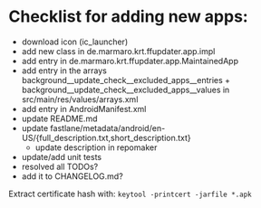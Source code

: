 # Checklist for adding new apps:
- download icon (ic_launcher)
- add new class in de.marmaro.krt.ffupdater.app.impl
- add entry in de.marmaro.krt.ffupdater.app.MaintainedApp
- add entry in the arrays background__update_check__excluded_apps__entries +
  background__update_check__excluded_apps__values in src/main/res/values/arrays.xml
- add entry in AndroidManifest.xml <queries>
- update README.md
- update fastlane/metadata/android/en-US/{full_description.txt,short_description.txt}
  - update description in repomaker
- update/add unit tests
- resolved all TODOs?
- add it to CHANGELOG.md?

Extract certificate hash with: `keytool -printcert -jarfile *.apk`